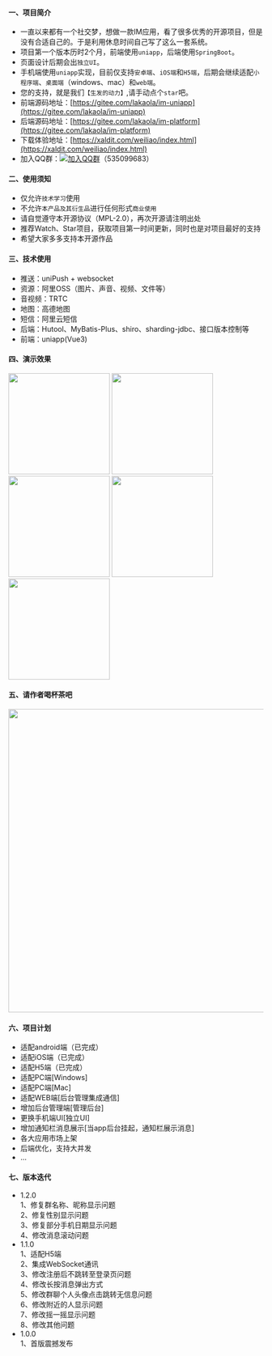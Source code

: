 #### 一、项目简介
+ 一直以来都有一个社交梦，想做一款IM应用，看了很多优秀的开源项目，但是没有合适自己的。于是利用休息时间自己写了这么一套系统。
+ 项目第一个版本历时2个月，前端使用`uniapp`，后端使用`SpringBoot`。
+ 页面设计后期会出`独立UI`。
+ 手机端使用`uniapp`实现，目前仅支持`安卓端`、`iOS端`和`H5端`，后期会继续适配`小程序端`、`桌面端`（windows、mac）和`web端`。
+ 您的支持，就是我们`【生发的动力】`,请手动点个`star`吧。
+ 前端源码地址：[https://gitee.com/lakaola/im-uniapp](https://gitee.com/lakaola/im-uniapp)
+ 后端源码地址：[https://gitee.com/lakaola/im-platform](https://gitee.com/lakaola/im-platform)
+ 下载体验地址：[https://xaldit.com/weiliao/index.html](https://xaldit.com/weiliao/index.html)
+ 加入QQ群：[![加入QQ群](https://img.shields.io/badge/加入QQ群-535099683-blue.svg)](https://jq.qq.com/?_wv=1027&k=PQMnFugm)（535099683）

#### 二、使用须知
+ 仅允许`技术学习`使用
+ 不允许`本产品及其衍生品`进行任何形式`商业使用`
+ 请自觉遵守本开源协议（MPL-2.0），再次开源请注明出处
+ 推荐Watch、Star项目，获取项目第一时间更新，同时也是对项目最好的支持
+ 希望大家多多支持本开源作品

#### 三、技术使用
+ 推送：uniPush + websocket
+ 资源：阿里OSS（图片、声音、视频、文件等）
+ 音视频：TRTC
+ 地图：高德地图
+ 短信：阿里云短信
+ 后端：Hutool、MyBatis-Plus、shiro、sharding-jdbc、接口版本控制等
+ 前端：uniapp(Vue3)

#### 四、演示效果
<img src="https://img.alicdn.com/imgextra/i3/87413133/O1CN01bZSz2q1Z0xco96F1t_!!87413133.jpg" width="200">
<img src="https://img.alicdn.com/imgextra/i3/87413133/O1CN01Pe8G6S1Z0xcmQluDI_!!87413133.jpg" width="200">
<img src="https://img.alicdn.com/imgextra/i1/87413133/O1CN012JP8VW1Z0xccuWKzM_!!87413133.jpg" width="200">
<img src="https://img.alicdn.com/imgextra/i4/87413133/O1CN01fMUNJA1Z0xck1w0kt_!!87413133.jpg" width="200">
<img src="https://img.alicdn.com/imgextra/i3/87413133/O1CN01n8MZhZ1Z0xctYZEbM_!!87413133.jpg" width="200">

#### 五、请作者喝杯茶吧
<img src="https://img.alicdn.com/imgextra/i3/87413133/O1CN01Ilrbqk1Z0xcwW5PsK_!!87413133.jpg" width="600">

#### 六、项目计划
+ 适配android端（已完成）
+ 适配iOS端（已完成）
+ 适配H5端（已完成）
+ 适配PC端[Windows]
+ 适配PC端[Mac]
+ 适配WEB端[后台管理集成通信]
+ 增加后台管理端[管理后台]
+ 更换手机端UI[独立UI]
+ 增加通知栏消息展示[当app后台挂起，通知栏展示消息]
+ 各大应用市场上架
+ 后端优化，支持大并发
+ ...

#### 七、版本迭代    
+ 1.2.0   
    1、修复群名称、昵称显示问题   
    2、修复性别显示问题   
    3、修复部分手机日期显示问题   
    4、修改消息滚动问题   
+ 1.1.0  
    1、适配H5端  
    2、集成WebSocket通讯  
    3、修改注册后不跳转至登录页问题  
    4、修改长按消息弹出方式   
    5、修改群聊个人头像点击跳转无信息问题  
    6、修改附近的人显示问题     
    7、修改摇一摇显示问题     
    8、修改其他问题  
+ 1.0.0   
    1、首版震撼发布  
